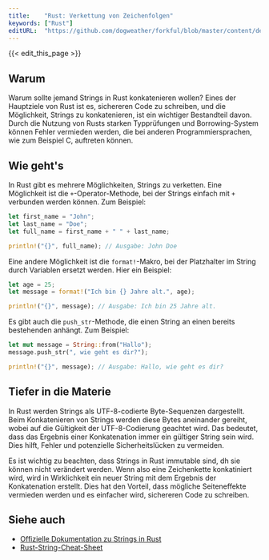 ```yaml
---
title:    "Rust: Verkettung von Zeichenfolgen"
keywords: ["Rust"]
editURL:  "https://github.com/dogweather/forkful/blob/master/content/de/rust/concatenating-strings.md"
---
```


{{< edit_this_page >}}

## Warum

Warum sollte jemand Strings in Rust konkatenieren wollen? Eines der Hauptziele von Rust ist es, sichereren Code zu schreiben, und die Möglichkeit, Strings zu konkatenieren, ist ein wichtiger Bestandteil davon. Durch die Nutzung von Rusts starken Typprüfungen und Borrowing-System können Fehler vermieden werden, die bei anderen Programmiersprachen, wie zum Beispiel C, auftreten können.

## Wie geht's

In Rust gibt es mehrere Möglichkeiten, Strings zu verketten. Eine Möglichkeit ist die `+`-Operator-Methode, bei der Strings einfach mit `+` verbunden werden können. Zum Beispiel:

```Rust
let first_name = "John";
let last_name = "Doe";
let full_name = first_name + " " + last_name;

println!("{}", full_name); // Ausgabe: John Doe
```
Eine andere Möglichkeit ist die `format!`-Makro, bei der Platzhalter im String durch Variablen ersetzt werden. Hier ein Beispiel:

```Rust
let age = 25;
let message = format!("Ich bin {} Jahre alt.", age);

println!("{}", message); // Ausgabe: Ich bin 25 Jahre alt.
```

Es gibt auch die `push_str`-Methode, die einen String an einen bereits bestehenden anhängt. Zum Beispiel:

```Rust
let mut message = String::from("Hallo");
message.push_str(", wie geht es dir?");

println!("{}", message); // Ausgabe: Hallo, wie geht es dir?
```

## Tiefer in die Materie

In Rust werden Strings als UTF-8-codierte Byte-Sequenzen dargestellt. Beim Konkatenieren von Strings werden diese Bytes aneinander gereiht, wobei auf die Gültigkeit der UTF-8-Codierung geachtet wird. Das bedeutet, dass das Ergebnis einer Konkatenation immer ein gültiger String sein wird. Dies hilft, Fehler und potenzielle Sicherheitslücken zu vermeiden.

Es ist wichtig zu beachten, dass Strings in Rust immutable sind, dh sie können nicht verändert werden. Wenn also eine Zeichenkette konkatiniert wird, wird in Wirklichkeit ein neuer String mit dem Ergebnis der Konkatenation erstellt. Dies hat den Vorteil, dass mögliche Seiteneffekte vermieden werden und es einfacher wird, sichereren Code zu schreiben.

## Siehe auch

- [Offizielle Dokumentation zu Strings in Rust](https://doc.rust-lang.org/std/string/)
- [Rust-String-Cheat-Sheet](https://www.meganmcdevitt.com/rust-string-cheat-sheet/)